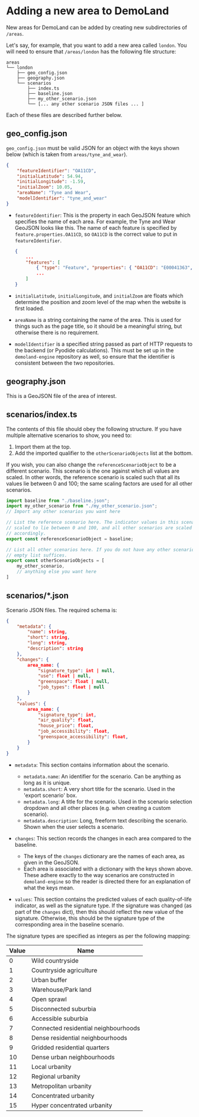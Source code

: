 # Adding a new area to DemoLand

New areas for DemoLand can be added by creating new subdirectories of `/areas`.

Let's say, for example, that you want to add a new area called `london`.
You will need to ensure that `/areas/london` has the following file structure:

```
areas
└── london
    ├── geo_config.json
    ├── geography.json
    └── scenarios
        ├── index.ts
        ├── baseline.json
        ├── my_other_scenario.json
        └── [... any other scenario JSON files ... ]
```

Each of these files are described further below.

## geo_config.json

`geo_config.json` must be valid JSON for an object with the keys shown below (which is taken from `areas/tyne_and_wear`).

```json
{
    "featureIdentifier": "OA11CD",
    "initialLatitude": 54.94,
    "initialLongitude": -1.59,
    "initialZoom": 10.05,
    "areaName": "Tyne and Wear",
    "modelIdentifier": "tyne_and_wear"
}
```

- `featureIdentifier`: This is the property in each GeoJSON feature which specifies the name of each area. For example, the Tyne and Wear GeoJSON looks like this. The name of each feature is specified by `feature.properties.OA11CD`, so `OA11CD` is the correct value to put in `featureIdentifier`.

   ```json
   {
       ...
       "features": [
           { "type": "Feature", "properties": { "OA11CD": "E00041363", "id": 0 }, "geometry": { "type": "Polygon", "coordinates": [ ... ] } },
           ...
       ]
   }
   ```

- `initialLatitude`, `initialLongitude`, and `initialZoom` are floats which determine the position and zoom level of the map when the website is first loaded.

- `areaName` is a string containing the name of the area. This is used for things such as the page title, so it should be a meaningful string, but otherwise there is no requirement.

- `modelIdentifier` is a specified string passed as part of HTTP requests to the backend (or Pyodide calculations). This must be set up in the `demoland-engine` repository as well, so ensure that the identifier is consistent between the two repositories.

## geography.json

This is a GeoJSON file of the area of interest.

## scenarios/index.ts

The contents of this file should obey the following structure.
If you have multiple alternative scenarios to show, you need to:

1. Import them at the top.
2. Add the imported qualifier to the `otherScenarioObjects` list at the bottom.

If you wish, you can also change the `referenceScenarioObject` to be a different scenario.
This scenario is the one against which all values are scaled.
In other words, the reference scenario is scaled such that all its values lie between 0 and 100; the same scaling factors are used for all other scenarios.

```typescript
import baseline from "./baseline.json";
import my_other_scenario from "./my_other_scenario.json";
// Import any other scenarios you want here

// List the reference scenario here. The indicator values in this scenario are
// scaled to lie between 0 and 100, and all other scenarios are scaled
// accordingly.
export const referenceScenarioObject = baseline;

// List all other scenarios here. If you do not have any other scenarios, an
// empty list suffices.
export const otherScenarioObjects = [
    my_other_scenario,
    // anything else you want here
]
```

## scenarios/\*.json

Scenario JSON files. The required schema is:

```json
{
    "metadata": {
        "name": string,
        "short": string,
        "long": string,
        "description": string
    },
    "changes": {
        area_name: {
            "signature_type": int | null,
            "use": float | null,
            "greenspace": float | null,
            "job_types": float | null
        }
    },
    "values": {
        area_name: {
            "signature_type": int,
            "air_quality": float,
            "house_price": float,
            "job_accessibility": float,
            "greenspace_accessibility": float,
        }
    }
}
```

- `metadata`: This section contains information about the scenario.
    - `metadata.name`: An identifier for the scenario. Can be anything as long as it is unique.
    - `metadata.short`: A very short title for the scenario. Used in the 'export scenario' box.
    - `metadata.long`: A title for the scenario. Used in the scenario selection dropdown and all other places (e.g. when creating a custom scenario).
    - `metadata.description`: Long, freeform text describing the scenario. Shown when the user selects a scenario.

- `changes`: This section records the changes in each area compared to the baseline.
    - The keys of the `changes` dictionary are the names of each area, as given in the GeoJSON.
    - Each area is associated with a dictionary with the keys shown above. These adhere exactly to the way scenarios are constructed in `demoland-engine` so the reader is directed there for an explanation of what the keys mean.

- `values`: This section contains the predicted values of each quality-of-life indicator, as well as the signature type. If the signature was changed (as part of the `changes` dict), then this should reflect the new value of the signature. Otherwise, this should be the signature type of the corresponding area in the baseline scenario.

The signature types are specified as integers as per the following mapping:

| Value | Name                                 |
| ----- | ------------------------------------ |
| 0     | Wild countryside                     |
| 1     | Countryside agriculture              |
| 2     | Urban buffer                         |
| 3     | Warehouse/Park land                  |
| 4     | Open sprawl                          |
| 5     | Disconnected suburbia                |
| 6     | Accessible suburbia                  |
| 7     | Connected residential neighbourhoods |
| 8     | Dense residential neighbourhoods     |
| 9     | Gridded residential quarters         |
| 10    | Dense urban neighbourhoods           |
| 11    | Local urbanity                       |
| 12    | Regional urbanity                    |
| 13    | Metropolitan urbanity                |
| 14    | Concentrated urbanity                |
| 15    | Hyper concentrated urbanity          |
